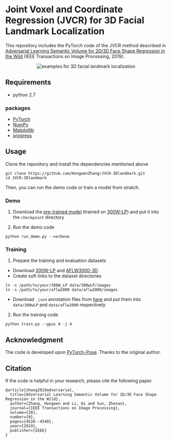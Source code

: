 # Joint Voxel and Coordinate Regression (JVCR) for 3D Facial Landmark Localization

This repository includes the PyTorch code of the JVCR method described in [Adversarial Learning Semantic Volume for 2D/3D Face Shape Regression in the Wild](https://openreview.net/pdf?id=gafjGfv8uR) (IEEE Transactions on Image Processing, 2019).

<p align='center'>
<img src='imgs/aflwDemo.gif' title='examples for 3D facial landmark localization' style='max-width:600px'></img>
</p>

## Requirements

- python 2.7

### packages

- [PyTorch](https://www.pytorch.org)
- [NumPy](http://www.numpy.org)
- [Matplotlib](https://matplotlib.org)
- [progress](https://anaconda.org/conda-forge/progress)

## Usage

Clone the repository and install the dependencies mentioned above
```
git clone https://github.com/HongwenZhang/JVCR-3Dlandmark.git
cd JVCR-3Dlandmark
```
Then, you can run the demo code or train a model from stratch.

### Demo
1. Download the [pre-trained model](https://drive.google.com/drive/folders/1wT3efHjqUfTMHj8qAjkPn8m9qS614Lxu) (trained on [300W-LP](http://www.cbsr.ia.ac.cn/users/xiangyuzhu/projects/3DDFA/main.htm)) and put it into the `checkpoint` directory

2. Run the demo code

```
python run_demo.py --verbose
```

### Training

1. Prepare the training and evaluation datasets
- Download [300W-LP](http://www.cbsr.ia.ac.cn/users/xiangyuzhu/projects/3DDFA/main.htm) and [AFLW3000-3D](http://www.cbsr.ia.ac.cn/users/xiangyuzhu/projects/3DDFA/main.htm)
- Create soft links to the dataset directories
```
ln -s /path/to/your/300W_LP data/300wLP/images
ln -s /path/to/your/aflw2000 data/aflw2000/images
```
- Download `.json` annotation files from [here](https://drive.google.com/drive/folders/16cj4x1v1jbqikB4KS8ndnuP49coqwt1c) and put them into `data/300wLP` and `data/aflw2000` respectively
2. Run the training code
```
python train.py --gpus 0 -j 4
```

## Acknowledgment

The code is developed upon [PyTorch-Pose](https://github.com/bearpaw/pytorch-pose). Thanks to the original author.

## Citation
If the code is helpful in your research, please cite the following paper.
```
@article{zhang2019adversarial,
  title={Adversarial Learning Semantic Volume for 2D/3D Face Shape Regression in the Wild},
  author={Zhang, Hongwen and Li, Qi and Sun, Zhenan},
  journal={IEEE Transactions on Image Processing},
  volume={28},
  number={9},
  pages={4526--4540},
  year={2019},
  publisher={IEEE}
}
```
